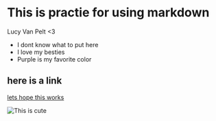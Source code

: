 # This is practie for using markdown

Lucy Van Pelt <3

- I dont know what to put here
- I love my besties
- Purple is my favorite color

## here is a link 
[lets hope this works](cworst.github.io)

![This is cute](https://www.google.com/search?bih=676&biw=1194&dpr=2&fbs=AEQNm0A-5VTqs5rweptgTqb6m-Eb3TvVcv4l7eCyod9RtZW9874wvsYjTfpwMQKGHqKPG-IB7j9flyfH28tJSLVuVdcT1tesPpIhTR_8sOQ3FQrQWiVTfWhoIplDgGh5JzUv9F4u3riMB636EHR41DrkNY_uSRk347tLZsVeJqqyuWPTyXrtg-EYkFQYZqw6rWM1khGHS26HrYFGhj2QeE1uCS-2MrLbBw&q=lucy+van+pelt&rlz=1C5GCEM_enUS1124US1124&sa=X&safe=active&sca_esv=0a650f077e31c052&surl=1&udm=2&ved=2ahUKEwjVrYCsk_-IAxUCGFkFHRF6BcoQtKgLegQIERAB#vhid=RSHbm57g5rLn6M&vssid=mosaic)
